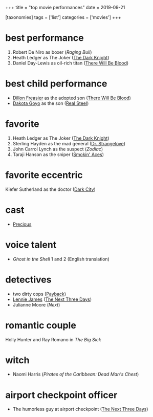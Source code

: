 +++
title = "top movie performances"
date = 2019-09-21

[taxonomies]
tags = ['list']
categories = ['movies']
+++

best performance
================

1. Robert De Niro as boxer (*Raging Bull*)
2. Heath Ledger as The Joker ([The Dark Knight])
3. Daniel Day-Lewis as oil-rich titan ([There Will Be Blood])

best child performance
======================

- [Dillon Freasier] as the adopted son ([There Will Be Blood])
- [Dakota Goyo] as the son ([Real Steel])

favorite
========

1. Heath Ledger as The Joker ([The Dark Knight])
2. Sterling Hayden as the mad general ([Dr. Strangelove])
3. John Carrol Lynch as the suspect (*Zodiac*)
4. Taraji Hanson as the sniper ([Smokin' Aces])

favorite eccentric
==================

Kiefer Sutherland as the doctor ([Dark City])

cast
====

- [Precious]

voice talent
============

- *Ghost in the Shell* 1 and 2 (English translation)

detectives
==========

- two dirty cops ([Payback])
- [Lennie James] ([The Next Three Days])
- Julianne Moore (*Next*)

romantic couple
===============

Holly Hunter and Ray Romano in *The Big Sick*

witch
=====

- Naomi Harris (*Pirates of the Caribbean: Dead Man's Chest*)

airport checkpoint officer
==========================

- The humorless guy at airport checkpoint ([The Next Three Days])


[The Dark Knight]: http://tshepang.net/the-dark-knight-2008
[There Will Be Blood]: http://tshepang.net/there-will-be-blood-2007
[Dillon Freasier]: http://en.wikipedia.org/wiki/Dillon_Freasier
[Dakota Goyo]: http://en.wikipedia.org/wiki/Dakota_Goyo
[Real Steel]: http://tshepang.net/real-steel-2011
[Dr. Strangelove]: http://tshepang.net/dr-strangelove-1964
[Smokin' Aces]: http://tshepang.net/smokin-aces-2006
[Dark City]: http://tshepang.net/dark-city-1998
[Precious]: http://tshepang.net/precious-2009
[Payback]: http://tshepang.net/payback-1999
[Lennie James]: http://en.wikipedia.org/wiki/Lennie_James
[The Next Three Days]: http://tshepang.net/the-next-three-days-2010
